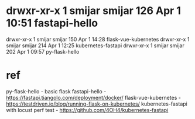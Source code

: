 # drwxr-xr-x 1 smijar smijar 126 Apr  1 10:51 fastapi-hello
drwxr-xr-x 1 smijar smijar 150 Apr  1 14:28 flask-vue-kubernetes
drwxr-xr-x 1 smijar smijar 214 Apr  1 12:25 kubernetes-fastapi
drwxr-xr-x 1 smijar smijar 202 Apr  1 09:57 py-flask-hello

# ref
py-flask-hello - basic flask
fastapi-hello - https://fastapi.tiangolo.com/deployment/docker/
flask-vue-kubernetes - https://testdriven.io/blog/running-flask-on-kubernetes/
kubernetes-fastapi with locust perf test - https://github.com/4OH4/kubernetes-fastapi

